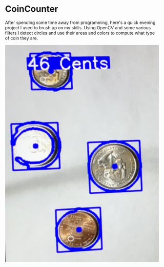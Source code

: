 # CoinCounter

After spending some time away from programming, here's a quick evening project I used to brush up on my skills. Using OpenCV and some various filters I detect circles and use their areas and colors to compute what type of coin they are. 



![Coin counter image](https://github.com/ishanswali/CoinCounter/blob/main/CoinImg.png?raw=true)